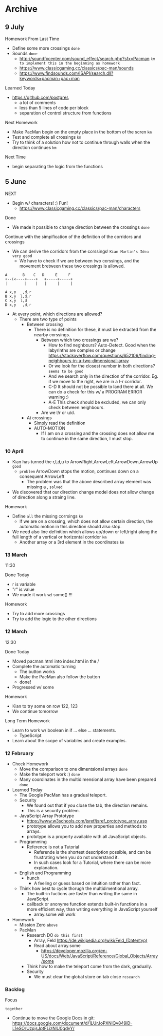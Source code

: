 # Archive

## 9 July

Homework From Last Time

* Define some more crossings `done`
* Sounds `done`
  * http://soundfxcenter.com/sound_effect/search.php?sfx=Pacman `km to implement this in the beginning as homework`
  * https://www.classicgaming.cc/classics/pac-man/sounds 
  * https://www.findsounds.com/ISAPI/search.dll?keywords=pacman+pac+man

Learned Today

* https://github.com/postgres
  * a lot of comments
  * less than 5 lines of code per block
  * separation of control structure from functions

Next Homework

* Make PacMan begin on the empty place in the bottom of the scren `km`
* Test and complete all crossings `km`
* Try to think of a solution how not to continue through walls when the direction continues `km`

Next Time

* begin separating the logic from the functions

## 5 June

NEXT

* Begin w/ characters! :) Fun! 
  * https://www.classicgaming.cc/classics/pac-man/characters 

Done

* We made it possible to change direction between the crossings `done`

Continue with the simpification of the definition of the corridors and crossings

  * We can derive the corridors from the corssings! `Kian Martin's Idea` `very good`
    * We have to check if we are between two corssings, and the movement bretween these two crossings is allowed.

```
A       B    C   D     E     F
+--(<----+----+   +-----+-----+
|        |    |   |     |     |

A x,y   ,d,r
B x,y  l,d,r
C x,y  l,d
D x,y   ,d,r

``` 

* At every point, which directions are allowed?
  * There are two type of points
    * Between crossing
      * There is no definition for these, it must be extracted from the nearby corssings.
        * Between which two crossings are we?
          * How to find neghbours? Auto-Detect. Good when the labyrinths are complex or change https://stackoverflow.com/questions/652106/finding-neighbours-in-a-two-dimensional-array 
          * Or we look for the closest number in both directions? `seems to be good` 
          * And we search only in the direction of the corridor. Eg. if we move to the right, we are in a l-r corridor.
          * C-D It should not be possible to land there at all. We can do a check for this w/ a PROGRAM ERROR warning :)
          * A-E This check should be excluded, we can only check between neighbours.
        * Are we l/r or u/d.
    * At crossings
      * Simply read the definition
      * AUTO-MOTION
        * If I am on a crossing and the crossing does not allow me to continue in the same direction, I must stop.

### 10 April

* Kian has turned the r,l,d,u to ArrowRight,ArrowLeft,ArrowDown,ArrowUp `good`
  * `problem` ArrowDown stops the motion, continues down on a consequent ArrowLeft
    * The problem was that the above described array element was missing a , `solved`
* We discovered that our direction change model does not allow change of direction along a straing line.

Homework

* Define `all` the missing corrsings `km`
  * If we are on a crossing, which does not allow certain direction, the automatic motion in this direction should also stop.
* We need also line definition which allows up/down or left/right along the full length of a vertical or horizontal corridor `km`
  * Another array or a 3rd element in the coordinates `km`

### 13 March

11:30

Done Today

* r is variable
* "r" is value
* We made it work w/ some() !!!

Homework

* Try to add more crossings
* Try to add the logic to the other directions

### 12 March

12:30

Done Today

* Moved pacman.html into index.html in the /
* Complete the automatic turning
  * The button works
  * Make the PacMan also follow the button
  * done!
* Progressed w/ some

Homework

* Kian to try some on row 122, 123
* We continue tomorrow

Long Term Homework

* Learn to work w/ boolean in if ... else ... statements.
  * TypeScript
* Learn about the scope of variables and create examples.
### 12 February

* Check Homework
  * Move the comparison to one dimentsional arrays `done`
  * Make the teleport work :) `done`
  * Many coordinates in the multidimensional array have been prepared `done`
* Learned Today
  * The Google PacMan has a gradual teleport.
  * Security
    * We found out that if you close the tab, the direction remains.
    * This is a security problem.
  * JavaScript Array Prototype
    * https://www.w3schools.com/jsref/jsref_prototype_array.asp
    * prototype allows you to add new properties and methods to arrays.
    * prototype is a property available with all JavaScript objects.
  * Programming
    * Reference is not a Tutorial
      * Referende is the shortest description possible, and can be frustrating when you do not understand it.
      * In such cases look for a Tutorial, where there can be more explanation.
  * English and Programming
    * hunch
      * A feeling or guess based on intuition rather than fact.
  * Think how best to cycle thorugh the multidimentional array.
    * The built-in fuctions are faster than writing the same in JavaScript.
    * callback or anonyme function extends built-in functions in a more efficient way, than writing everything in JavaScript yourself
      * array.some will work
* Homework
  * Mission Zero `above`
  * PacMan
    * Research DO `do this first`
      * Array, Feld https://de.wikipedia.org/wiki/Feld_(Datentyp) 
      * Read about array.some
        * https://developer.mozilla.org/en-US/docs/Web/JavaScript/Reference/Global_Objects/Array/some 
    * Think how to make the teleport come from the dark, gradually.
    * Security
      * We must clear the global store on tab close `research`

### Backlog

Focus

`together`

* Continue to move the Google Docs in git: https://docs.google.com/document/d/1LUrJoPXNlQv849iD-L1eSOrUzqjsJptFLizNlU0gdyY/